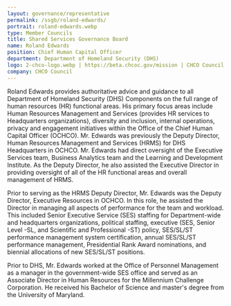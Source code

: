 ```yaml
---
layout: governance/representative
permalink: /ssgb/roland-edwards/
portrait: roland-edwards.webp
type: Member Councils
title: Shared Services Governance Board
name: Roland Edwards
position: Chief Human Capital Officer 
department: Department of Homeland Security (DHS) 
logo: 2-chco-logo.webp | https://beta.chcoc.gov/mission | CHCO Council 
company: CHCO Council 
---
```


Roland Edwards provides authoritative advice and guidance to all Department of Homeland Security (DHS) Components on the full range of human resources (HR) functional areas. His primary focus areas include Human Resources Management and Services (provides HR services to Headquarters organizations), diversity and inclusion, internal operations, privacy and engagement initiatives within the Office of the Chief Human Capital Officer (OCHCO).
Mr. Edwards was previously the Deputy Director, Human Resources Management and Services (HRMS) for DHS Headquarters in OCHCO. Mr. Edwards had direct oversight of the Executive Services team, Business Analytics team and the Learning and Development Institute. As the Deputy Director, he also assisted the Executive Director in providing oversight of all of the HR functional areas and overall management of HRMS.

Prior to serving as the HRMS Deputy Director, Mr. Edwards was the Deputy Director, Executive Resources in OCHCO. In this role, he assisted the Director in managing all aspects of performance for the team and workload. This included Senior Executive Service (SES) staffing for Department-wide and headquarters organizations, political staffing, executive (SES, Senior Level -SL, and Scientific and Professional -ST) policy, SES/SL/ST performance management system certification, annual SES/SL/ST performance management, Presidential Rank Award nominations, and biennial allocations of new SES/SL/ST positions.

Prior to DHS, Mr. Edwards worked at the Office of Personnel Management as a manager in the government-wide SES office and served as an Associate Director in Human Resources for the Millennium Challenge Corporation. He received his Bachelor of Science and master's degree from the University of Maryland.
